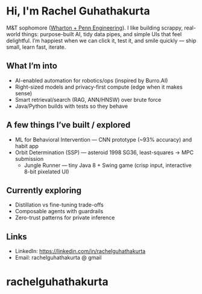 # Hi, I'm Rachel Guhathakurta

M&T sophomore ([Wharton + Penn Engineering](https://linkedin.com/in/rachelguhathakurta)). I like building scrappy, real-world things: purpose-built AI, tidy data pipes, and simple UIs that feel delightful. I’m happiest when we can click it, test it, and smile quickly — ship small, learn fast, iterate.

## What I’m into
- AI-enabled automation for robotics/ops (inspired by Burro.AI)
- Right-sized models and privacy-first compute (edge when it makes sense)
- Smart retrieval/search (RAG, ANN/HNSW) over brute force
- Java/Python builds with tests so they behave

## A few things I’ve built / explored

- ML for Behavioral Intervention — CNN prototype (~93% accuracy) and habit app
- Orbit Determination (SSP) — asteroid 1998 SG36, least-squares → MPC submission
  - Jungle Runner — tiny Java 8 + Swing game (crisp input, interactive 8-bit pixelated UI)

## Currently exploring
- Distillation vs fine-tuning trade-offs
- Composable agents with guardrails
- Zero-trust patterns for private inference

## Links
- LinkedIn: https://linkedin.com/in/rachelguhathakurta
- Email:   rachelguhathakurta @ gmail 
# rachelguhathakurta
